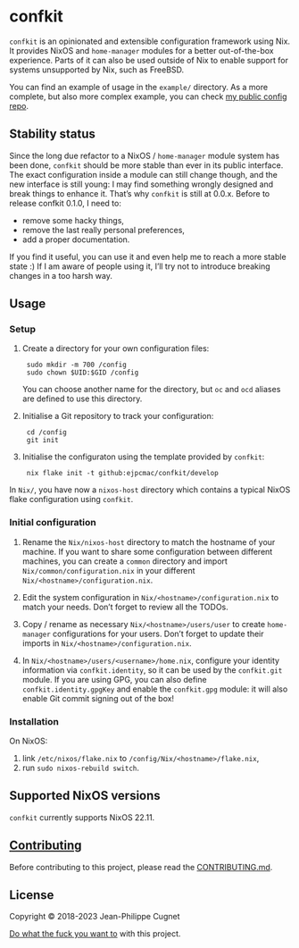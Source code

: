 # confkit

`confkit` is an opinionated and extensible configuration framework using Nix. It
provides NixOS and `home-manager` modules for a better out-of-the-box
experience. Parts of it can also be used outside of Nix to enable support for
systems unsupported by Nix, such as FreeBSD.

You can find an example of usage in the `example/` directory. As a more
complete, but also more complex example, you can check [my public config
repo](https://github.com/ejpcmac/config).

## Stability status

Since the long due refactor to a NixOS / `home-manager` module system has been
done, `confkit` should be more stable than ever in its public interface. The
exact configuration inside a module can still change though, and the new
interface is still young: I may find something wrongly designed and break things
to enhance it. That’s why `confkit` is still at 0.0.x. Before to release confkit
0.1.0, I need to:

* remove some hacky things,
* remove the last really personal preferences,
* add a proper documentation.

If you find it useful, you can use it and even help me to reach a more stable
state :) If I am aware of people using it, I’ll try not to introduce breaking
changes in a too harsh way.

## Usage

### Setup

1. Create a directory for your own configuration files:

        sudo mkdir -m 700 /config
        sudo chown $UID:$GID /config

    You can choose another name for the directory, but `oc` and `ocd` aliases
    are defined to use this directory.

2. Initialise a Git repository to track your configuration:

        cd /config
        git init

3. Initialise the configuraton using the template provided by `confkit`:

        nix flake init -t github:ejpcmac/confkit/develop

In `Nix/`, you have now a `nixos-host` directory which contains a typical NixOS
flake configuration using `confkit`.

### Initial configuration

1. Rename the `Nix/nixos-host` directory to match the hostname of your machine.
   If you want to share some configuration between different machines, you can
   create a `common` directory and import `Nix/common/configuration.nix` in your
   different `Nix/<hostname>/configuration.nix`.

2. Edit the system configuration in `Nix/<hostname>/configuration.nix` to match
   your needs. Don’t forget to review all the TODOs.

3. Copy / rename as necessary `Nix/<hostname>/users/user` to create
   `home-manager` configurations for your users. Don’t forget to update their
   imports in `Nix/<hostname>/configuration.nix`.

4. In `Nix/<hostname>/users/<username>/home.nix`, configure your identity
   information via `confkit.identity`, so it can be used by the `confkit.git`
   module. If you are using GPG, you can also define `confkit.identity.gpgKey`
   and enable the `confkit.gpg` module: it will also enable Git commit signing
   out of the box!

### Installation

On NixOS:

1. link `/etc/nixos/flake.nix` to `/config/Nix/<hostname>/flake.nix`,
2. run `sudo nixos-rebuild switch`.

## Supported NixOS versions

`confkit` currently supports NixOS 22.11.

## [Contributing](CONTRIBUTING.md)

Before contributing to this project, please read the
[CONTRIBUTING.md](CONTRIBUTING.md).

## License

Copyright © 2018-2023 Jean-Philippe Cugnet

[Do what the fuck you want to](LICENSE) with this project.
